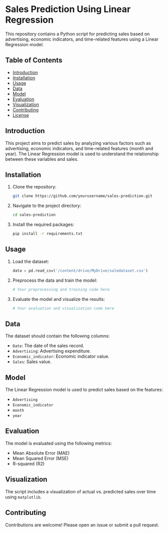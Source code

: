 # Sales Prediction Using Linear Regression

This repository contains a Python script for predicting sales based on advertising, economic indicators, and time-related features using a Linear Regression model.

## Table of Contents
- [Introduction](#introduction)
- [Installation](#installation)
- [Usage](#usage)
- [Data](#data)
- [Model](#model)
- [Evaluation](#evaluation)
- [Visualization](#visualization)
- [Contributing](#contributing)
- [License](#license)

## Introduction
This project aims to predict sales by analyzing various factors such as advertising, economic indicators, and time-related features (month and year). The Linear Regression model is used to understand the relationship between these variables and sales.

## Installation
1. Clone the repository:
   ```bash
   git clone https://github.com/yourusername/sales-prediction.git
   ```
2. Navigate to the project directory:
   ```bash
   cd sales-prediction
   ```
3. Install the required packages:
   ```bash
   pip install -r requirements.txt
   ```

## Usage
1. Load the dataset:
   ```python
   data = pd.read_csv('/content/drive/MyDrive/saledataset.csv')
   ```
2. Preprocess the data and train the model:
   ```python
   # Your preprocessing and training code here
   ```
3. Evaluate the model and visualize the results:
   ```python
   # Your evaluation and visualization code here
   ```

## Data
The dataset should contain the following columns:
- `Date`: The date of the sales record.
- `Advertising`: Advertising expenditure.
- `Economic_indicator`: Economic indicator value.
- `Sales`: Sales value.

## Model
The Linear Regression model is used to predict sales based on the features:
- `Advertising`
- `Economic_indicator`
- `month`
- `year`

## Evaluation
The model is evaluated using the following metrics:
- Mean Absolute Error (MAE)
- Mean Squared Error (MSE)
- R-squared (R2)

## Visualization
The script includes a visualization of actual vs. predicted sales over time using `matplotlib`.

## Contributing
Contributions are welcome! Please open an issue or submit a pull request.

